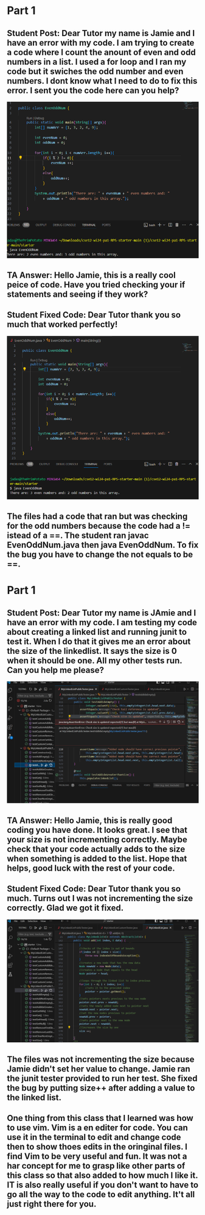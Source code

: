 # Part 1
## Student Post: Dear Tutor my name is Jamie and I have an error with my code. I am trying to create a code where I count the anount of even and odd numbers in a list. I used a for loop and I ran my code but it swiches the odd number and even numbers. I dont know what I need to do to fix this error. I sent you the code here can you help?
![Image](TheError.png)
## TA Answer: Hello Jamie, this is a really cool peice of code. Have you tried checking your if statements and seeing if they work?
## Student Fixed Code: Dear Tutor thank you so much that worked perfectly!
![Image](fixedArr.png)
## The files had a code that ran but was checking for the odd numbers because the code had a != istead of a ==. The student ran javac EvenOddNum.java then java EvenOddNum. To fix the bug you have to change the not equals to be ==.

# Part 1
## Student Post: Dear Tutor my name is JAmie and I have an error with my code. I am testing my code about creating a linked list and running junit to test it. When I do that it gives me an error about the size of the linkedlist. It says the size is 0 when it should be one. All my other tests run. Can you help me please?
![Image](errorOne.png)
## TA Answer: Hello Jamie, this is really good coding you have done. It looks great. I see that your size is not incrementing correctly. Maybe check that your code actually adds to the size when something is added to the list. Hope that helps, good luck with the rest of your code.
## Student Fixed Code: Dear Tutor thank you so much. Turns out I was not incrementing the size correctly. Glad we got it fixed.
![Image](fixedList.png)
## The files was not incrementing the size because Jamie didn't set her value to change. Jamie ran the junit tester provided to run her test. She fixed the bug by putting size++ after adding a value to the linked list.

## One thing from this class that I learned was how to use vim. Vim is a en editer for code. You can use it in the terminal to edit and change code then to show thoes edits in the oringinal files. I find Vim to be very useful and fun. It was not a har concept for me to grasp like other parts of this class so that also added to how much I like it. IT is also really useful if you don't want to have to go all the way to the code to edit anything. It't all just right there for you.
